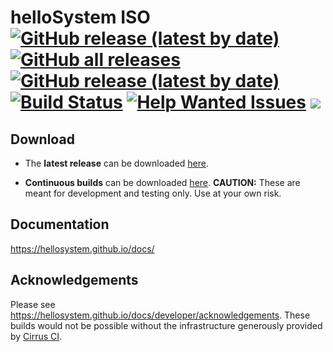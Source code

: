 # helloSystem ISO <br> [![GitHub release (latest by date)](https://img.shields.io/github/v/release/helloSystem/ISO)](../../releases/latest) [![GitHub all releases](https://img.shields.io/github/downloads/helloSystem/ISO/total)](../../releases) [![GitHub release (latest by date)](https://img.shields.io/github/downloads/helloSystem/ISO/latest/total)](../../releases/latest) [![Build Status](https://api.cirrus-ci.com/github/helloSystem/ISO.svg)](https://cirrus-ci.com/github/helloSystem/ISO) [![Help Wanted Issues](https://img.shields.io/github/issues/helloSystem/ISO/help%20wanted)](../../issues?q=is%3Aissue+is%3Aopen+label%3A%22help+wanted%22) [![](https://img.shields.io/badge/dynamic/json?color=orange&label=DistroWatch&query=popularity&url=https%3A%2F%2Fdiwa.demo-web-fahmi.my.id%2Fapi%2Fv2%2Fdistributions%2FhelloSystem)](https://distrowatch.com/hellosystem)

## Download

* The **latest release** can be downloaded [here](../../releases/latest).

* **Continuous builds** can be downloaded [here](../../releases/). __CAUTION:__ These are meant for development and testing only. Use at your own risk.

## Documentation

https://hellosystem.github.io/docs/

## Acknowledgements

Please see https://hellosystem.github.io/docs/developer/acknowledgements.
These builds would not be possible without the infrastructure generously provided by [Cirrus CI](https://cirrus-ci.com/).
